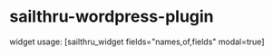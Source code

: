 sailthru-wordpress-plugin
=========================

widget usage:
[sailthru_widget fields="names,of,fields" modal=true]
